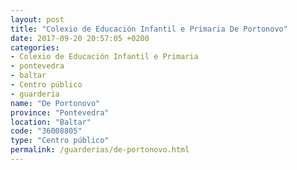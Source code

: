```yaml
---
layout: post
title: "Colexio de Educación Infantil e Primaria De Portonovo"
date: 2017-09-20 20:57:05 +0200
categories:
- Colexio de Educación Infantil e Primaria
- pontevedra
- baltar
- Centro público
- guarderia
name: "De Portonovo"
province: "Pontevedra"
location: "Baltar"
code: "36008805"
type: "Centro público"
permalink: /guarderias/de-portonovo.html
---
```

